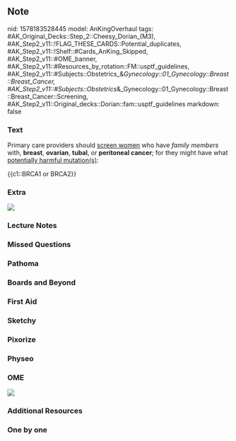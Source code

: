 ## Note
nid: 1578183528445
model: AnKingOverhaul
tags: #AK_Original_Decks::Step_2::Cheesy_Dorian_(M3), #AK_Step2_v11::!FLAG_THESE_CARDS::Potential_duplicates, #AK_Step2_v11::!Shelf::#Cards_AnKing_Skipped, #AK_Step2_v11::#OME_banner, #AK_Step2_v11::#Resources_by_rotation::FM::usptf_guidelines, #AK_Step2_v11::#Subjects::Obstetrics_&_Gynecology::01_Gynecology::Breast::Breast_Cancer, #AK_Step2_v11::#Subjects::Obstetrics_&_Gynecology::01_Gynecology::Breast::Breast_Cancer::Screening, #AK_Step2_v11::Original_decks::Dorian::fam::usptf_guidelines
markdown: false

### Text
Primary care providers should <u>screen women</u> who have
<i>family members</i> with, <b>breast</b>, <b>ovarian</b>,
<b>tubal</b>, or <b>peritoneal cancer</b>; for they might have what
<u>potentially harmful mutation(s)</u>:
<div>
  {{c1::BRCA1 or BRCA2}}
</div>

### Extra
<img src="paste-10913511899137%20(1).jpg">

### Lecture Notes


### Missed Questions


### Pathoma


### Boards and Beyond


### First Aid


### Sketchy


### Pixorize


### Physeo


### OME
<div class="ome-widget">
  <a href="https://onlinemeded.org?ref=anki"><img src=
  "_OME_AnkiFlashcards_General_7.png"></a>
</div>

### Additional Resources


### One by one

